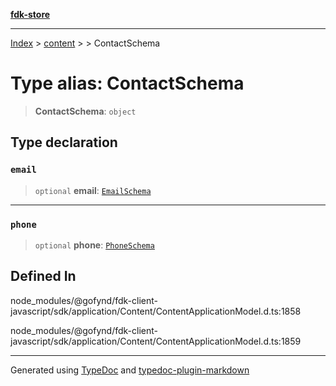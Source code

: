 [**fdk-store**](../../../README.md)
***

[Index](../../../API.md) > [content](../../README.md) > [<internal>](../README.md) > ContactSchema

# Type alias: ContactSchema

> **ContactSchema**: `object`

## Type declaration

### `email`

> `optional` **email**: [`EmailSchema`](type-alias.EmailSchema.md)

***

### `phone`

> `optional` **phone**: [`PhoneSchema`](type-alias.PhoneSchema.md)

## Defined In

node\_modules/@gofynd/fdk-client-javascript/sdk/application/Content/ContentApplicationModel.d.ts:1858

node\_modules/@gofynd/fdk-client-javascript/sdk/application/Content/ContentApplicationModel.d.ts:1859

***
Generated using [TypeDoc](https://typedoc.org/) and [typedoc-plugin-markdown](https://www.npmjs.com/package/typedoc-plugin-markdown)
